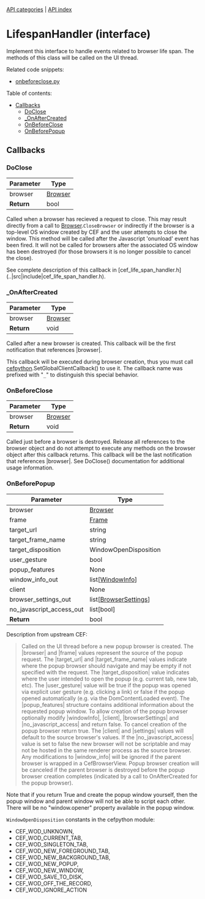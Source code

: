 [API categories](API-categories.md) | [API index](API-index.md)


# LifespanHandler (interface)

Implement this interface to handle events related to browser life span.
The methods of this class will be called on the UI thread.

Related code snippets:
- [onbeforeclose.py](../examples/snippets/onbeforeclose.py)


Table of contents:
* [Callbacks](#callbacks)
  * [DoClose](#doclose)
  * [_OnAfterCreated](#_onaftercreated)
  * [OnBeforeClose](#onbeforeclose)
  * [OnBeforePopup](#onbeforepopup)


## Callbacks


### DoClose

| Parameter | Type |
| --- | --- |
| browser | [Browser](Browser.md) |
| __Return__ | bool |

Called when a browser has recieved a request to close. This may result
directly from a call to [Browser](Browser.md).`CloseBrowser` or indirectly
if the
browser is a top-level OS window created by CEF and the user attempts to
close the window. This method will be called after the Javascript
'onunload' event has been fired. It will not be called for browsers after
the associated OS window has been destroyed (for those browsers it is no
longer possible to cancel the close).

See complete description of this callback in [cef_life_span_handler.h]
(..|src|include|cef_life_span_handler.h).


### _OnAfterCreated

| Parameter | Type |
| --- | --- |
| browser | [Browser](Browser.md) |
| __Return__ | void |

Called after a new browser is created. This callback will be the first
notification that references |browser|.

This callback will be executed during browser creation, thus you must call [cefpython](cefpython.md).SetGlobalClientCallback() to use it. The callback name was prefixed with "`_`" to distinguish this special behavior.


### OnBeforeClose

| Parameter | Type |
| --- | --- |
| browser | [Browser](Browser.md) |
| __Return__ | void |

Called just before a browser is destroyed. Release all references to the
browser object and do not attempt to execute any methods on the browser
object after this callback returns. This callback will be the last
notification that references |browser|. See DoClose() documentation for
additional usage information.


### OnBeforePopup

| Parameter | Type |
| --- | --- |
| browser | [Browser](Browser.md) |
| frame | [Frame](Frame.md) |
| target_url | string |
| target_frame_name | string |
| target_disposition | WindowOpenDisposition |
| user_gesture | bool |
| popup_features | None |
| window_info_out | list[[WindowInfo](WindowInfo.md)] |
| client | None |
| browser_settings_out | list[[BrowserSettings](BrowserSettings.md)] |
| no_javascript_access_out | list[bool] |
| __Return__ | bool |

Description from upstream CEF:
> Called on the UI thread before a new popup browser is created. The
> |browser| and |frame| values represent the source of the popup request. The
> |target_url| and |target_frame_name| values indicate where the popup
> browser should navigate and may be empty if not specified with the request.
> The |target_disposition| value indicates where the user intended to open
> the popup (e.g. current tab, new tab, etc). The |user_gesture| value will
> be true if the popup was opened via explicit user gesture (e.g. clicking a
> link) or false if the popup opened automatically (e.g. via the
> DomContentLoaded event). The |popup_features| structure contains additional
> information about the requested popup window. To allow creation of the
> popup browser optionally modify |windowInfo|, |client|, |browserSettings| and
> |no_javascript_access| and return false. To cancel creation of the popup
> browser return true. The |client| and |settings| values will default to the
> source browser's values. If the |no_javascript_access| value is set to
> false the new browser will not be scriptable and may not be hosted in the
> same renderer process as the source browser. Any modifications to
> |window_info| will be ignored if the parent browser is wrapped in a
> CefBrowserView. Popup browser creation will be canceled if the parent
> browser is destroyed before the popup browser creation completes (indicated
> by a call to OnAfterCreated for the popup browser).

Note that if you return True and create the popup window yourself, then
the popup window and parent window will not be able to script each other.
There will be no "window.opener" property available in the popup window.

`WindowOpenDisposition` constants in the cefpython module:
* CEF_WOD_UNKNOWN,
* CEF_WOD_CURRENT_TAB,
* CEF_WOD_SINGLETON_TAB,
* CEF_WOD_NEW_FOREGROUND_TAB,
* CEF_WOD_NEW_BACKGROUND_TAB,
* CEF_WOD_NEW_POPUP,
* CEF_WOD_NEW_WINDOW,
* CEF_WOD_SAVE_TO_DISK,
* CEF_WOD_OFF_THE_RECORD,
* CEF_WOD_IGNORE_ACTION
